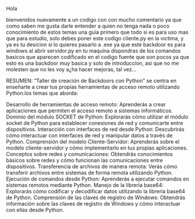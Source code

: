 Hola 

bienvenidos nuevamente a un codigo con con mucho comentario ya que como saben me gusta darle entender a quien no tenga nada o poco conocimiento de estos temas una guia
primero que todo si es para uso mas que para estudio, solo debes poner este codigo cliente.py en la victima, y ya es tu desicion si lo quieres pasarlo a .exe ya que este backdoor es para windows
al abrir servidor.py en tu maquina dispondras de los comandos basicos que aparecen codificado en el codigo fuente que son pocos ya que esto es una backdoor muy basica y solo de introduccion, asi que no me molesten que no les voy a¿ha hacer mejoras, tal vez...

RESUMEN:
“Taller de creación de Backdoors con Python” se centra en enseñarte a crear tus propias herramientas de acceso remoto utilizando Python.los temas que aborda:

Desarrollo de herramientas de acceso remoto: Aprenderás a crear aplicaciones que permiten el acceso remoto a sistemas informáticos.
Dominio del módulo SOCKET de Python: Explorarás cómo utilizar el módulo socket de Python para establecer conexiones de red y comunicarte entre dispositivos.
Interacción con interfaces de red desde Python: Descubrirás cómo interactuar con interfaces de red y manipular datos a través de Python.
Comprensión del modelo Cliente-Servidor: Aprenderás sobre el modelo cliente-servidor y cómo implementarlo en tus propias aplicaciones.
Conceptos sobre redes y comunicaciones: Obtendrás conocimientos básicos sobre redes y cómo funcionan las comunicaciones entre dispositivos.
Transferencia de archivos de manera remota: Verás cómo transferir archivos entre sistemas de forma remota utilizando Python.
Ejecución de comandos desde Python: Aprenderás a ejecutar comandos en sistemas remotos mediante Python.
Manejo de la librería base64: Explorarás cómo codificar y decodificar datos utilizando la librería base64 de Python.
Comprensión de las claves de registro de Windows: Obtendrás información sobre las claves de registro de Windows y cómo interactuar con ellas desde Python.
